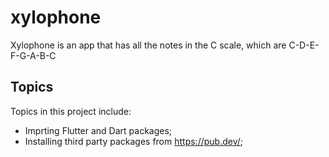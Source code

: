 # xylophone

Xylophone is an app that has all the notes in the C scale, which are C-D-E-F-G-A-B-C

## Topics

Topics in this project include:

- Imprting Flutter and Dart packages;
- Installing third party packages from https://pub.dev/;
